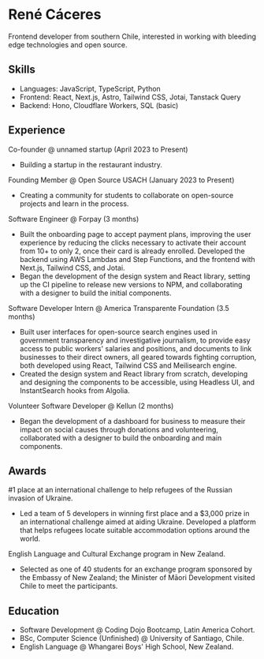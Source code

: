 # René Cáceres

Frontend developer from southern Chile, interested in working with bleeding edge technologies and open source.

## Skills

- Languages: JavaScript, TypeScript, Python
- Frontend: React, Next.js, Astro, Tailwind CSS, Jotai, Tanstack Query
- Backend: Hono, Cloudflare Workers, SQL (basic)

## Experience

Co-founder @ unnamed startup (April 2023 to Present)
- Building a startup in the restaurant industry. 

Founding Member @ Open Source USACH (January 2023 to Present)
- Creating a community for students to collaborate on open-source projects and learn in the process.

Software Engineer @ Forpay (3 months)

- Built the onboarding page to accept payment plans, improving the user experience by reducing the clicks necessary to activate their account from 10+ to only 2, once their card is already enrolled. Developed the backend using AWS Lambdas and Step Functions, and the frontend with Next.js, Tailwind CSS, and Jotai.
- Began the development of the design system and React library, setting up the CI pipeline to release new versions to NPM, and collaborating with a designer to build the initial components.

Software Developer Intern @ America Transparente Foundation (3.5 months)

- Built user interfaces for open-source search engines used in government transparency and investigative journalism, to provide easy access to public workers' salaries and positions, and documents to link businesses to their direct owners, all geared towards fighting corruption, both developed using React, Tailwind CSS and Meilisearch engine.
- Created the design system and React library from scratch, developing and designing the components to be accessible, using Headless UI, and InstantSearch hooks from Algolia.

Volunteer Software Developer @ Kellun (2 months)
- Began the development of a dashboard for business to measure their impact on social causes through donations and volunteering, collaborated with a designer to build the onboarding and main components.

## Awards

#1 place at an international challenge to help refugees of the Russian invasion of Ukraine.

- Led a team of 5 developers in winning first place and a $3,000 prize in an international challenge aimed at aiding Ukraine. Developed a platform that helps refugees locate suitable accommodation options around the world.

English Language and Cultural Exchange program in New Zealand.

- Selected as one of 40 students for an exchange program sponsored by the Embassy of New Zealand; the Minister of Māori Development visited Chile to meet the participants.

## Education

- Software Development @ Coding Dojo Bootcamp, Latin America Cohort.
- BSc, Computer Science (Unfinished) @ University of Santiago, Chile.
- English Language @ Whangarei Boys' High School, New Zealand.
